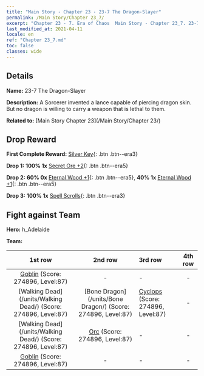```yaml
---
title: "Main Story - Chapter 23 - 23-7 The Dragon-Slayer"
permalink: /Main Story/Chapter 23_7/
excerpt: "Chapter 23 - 7. Era of Chaos  Main Story - Chapter 23_7. 23-7 The Dragon-Slayer"
last_modified_at: 2021-04-11
locale: en
ref: "Chapter 23_7.md"
toc: false
classes: wide
---
```


## Details

 **Name:** 23-7 The Dragon-Slayer

 **Description:** A Sorcerer invented a lance capable of piercing dragon skin. But no dragon is willing to carry a weapon that is lethal to them.

 **Related to:** [Main Story Chapter 23](/Main Story/Chapter 23/)

## Drop Reward

 **First Complete Reward:** [Silver Key](/Items/con_693/){: .btn .btn--era3}

 **Drop 1:** **100% 1x** [Secret Ore +2](/Items/mat_75/){: .btn .btn--era5}

 **Drop 2:** **60% 0x** [Eternal Wood +1](/Items/mat_69/){: .btn .btn--era5}, **40% 1x** [Eternal Wood +1](/Items/mat_69/){: .btn .btn--era5}

 **Drop 3:** **100% 1x** [Spell Scrolls](/Items/con_694/){: .btn .btn--era3}


## Fight against Team
 **Hero:** h_Adelaide

 **Team:**


  | 1st row | 2nd row | 3rd row | 4th row |
  |:----:|:----:|:----|:----:|
  | [Goblin](/units/Goblin/) (Score: 274896, Level:87)  | - | - | - |
  | [Walking Dead](/units/Walking Dead/) (Score: 274896, Level:87)  | [Bone Dragon](/units/Bone Dragon/) (Score: 274896, Level:87)  | [Cyclops](/units/Cyclops/) (Score: 274896, Level:87)  | - |
  | [Walking Dead](/units/Walking Dead/) (Score: 274896, Level:87)  | [Orc](/units/Orc/) (Score: 274896, Level:87)  | - | - |
  | [Goblin](/units/Goblin/) (Score: 274896, Level:87)  | - | - | - |


